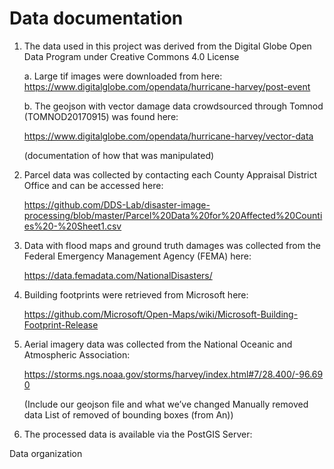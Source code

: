 # Data documentation

1. The data used in this project was derived from the Digital Globe Open Data Program under Creative Commons 4.0 License

    a. Large tif images were downloaded from here:  https://www.digitalglobe.com/opendata/hurricane-harvey/post-event

    b. The geojson with vector damage data crowdsourced through Tomnod (TOMNOD20170915) was found here: 

      https://www.digitalglobe.com/opendata/hurricane-harvey/vector-data

      (documentation of how that was manipulated)

2. Parcel data was collected by contacting each County Appraisal District Office and can be accessed here: 

      https://github.com/DDS-Lab/disaster-image-processing/blob/master/Parcel%20Data%20for%20Affected%20Counties%20-%20Sheet1.csv

3. Data with flood maps and ground truth damages was collected from the Federal Emergency Management Agency (FEMA) here:  

      https://data.femadata.com/NationalDisasters/

4. Building footprints were retrieved from Microsoft here:  

      https://github.com/Microsoft/Open-Maps/wiki/Microsoft-Building-Footprint-Release

5. Aerial imagery data was collected from the National Oceanic and Atmospheric Association:  

      https://storms.ngs.noaa.gov/storms/harvey/index.html#7/28.400/-96.690

      (Include our geojson file and what we’ve changed
        Manually removed data
        List of removed of bounding boxes (from An))

6. The processed data is available via the PostGIS Server:  

Data organization

